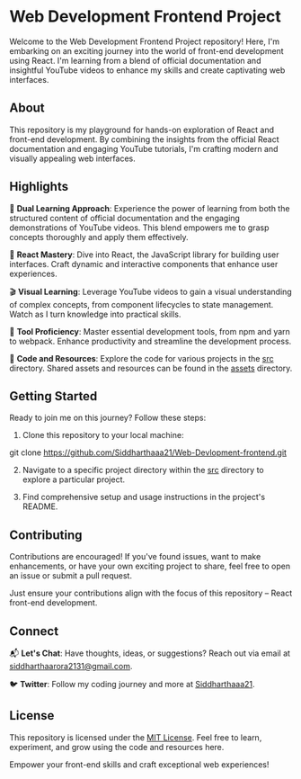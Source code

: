 # Web Development Frontend Project

Welcome to the Web Development Frontend Project repository! Here, I'm embarking on an exciting journey into the world of front-end development using React. I'm learning from a blend of official documentation and insightful YouTube videos to enhance my skills and create captivating web interfaces.

## About

This repository is my playground for hands-on exploration of React and front-end development. By combining the insights from the official React documentation and engaging YouTube tutorials, I'm crafting modern and visually appealing web interfaces.

## Highlights

📖 **Dual Learning Approach**: Experience the power of learning from both the structured content of official documentation and the engaging demonstrations of YouTube videos. This blend empowers me to grasp concepts thoroughly and apply them effectively.

🚀 **React Mastery**: Dive into React, the JavaScript library for building user interfaces. Craft dynamic and interactive components that enhance user experiences.

🎬 **Visual Learning**: Leverage YouTube videos to gain a visual understanding of complex concepts, from component lifecycles to state management. Watch as I turn knowledge into practical skills.

🔧 **Tool Proficiency**: Master essential development tools, from npm and yarn to webpack. Enhance productivity and streamline the development process.

🔗 **Code and Resources**: Explore the code for various projects in the [src](./src) directory. Shared assets and resources can be found in the [assets](./assets) directory.

## Getting Started

Ready to join me on this journey? Follow these steps:

1. Clone this repository to your local machine:

git clone https://github.com/Siddharthaaa21/Web-Devlopment-frontend.git


2. Navigate to a specific project directory within the [src](./src) directory to explore a particular project.

3. Find comprehensive setup and usage instructions in the project's README.

## Contributing

Contributions are encouraged! If you've found issues, want to make enhancements, or have your own exciting project to share, feel free to open an issue or submit a pull request.

Just ensure your contributions align with the focus of this repository – React front-end development.

## Connect

📬 **Let's Chat**: Have thoughts, ideas, or suggestions? Reach out via email at siddharthaarora2131@gmail.com.

🐦 **Twitter**: Follow my coding journey and more at [Siddharthaaa21](https://twitter.com/Siddharthaaa21).

## License

This repository is licensed under the [MIT License](./LICENSE). Feel free to learn, experiment, and grow using the code and resources here.

Empower your front-end skills and craft exceptional web experiences!
